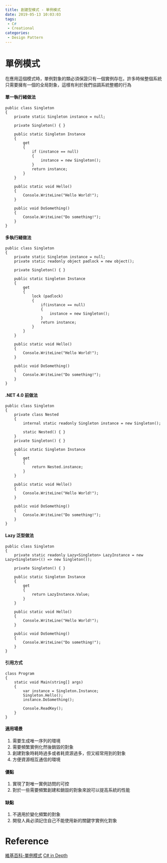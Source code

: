 ```yaml
---
title: 創建型模式 - 單例模式
date: 2019-05-13 10:03:03
tags:
 - C#
 - Creational
categories: 
 - Design Pattern
---
```


# 單例模式
在應用這個模式時，單例對象的類必須保證只有一個實例存在。許多時候整個系統只需要擁有一個的全局對象，這樣有利於我們協調系統整體的行為

#### 單一執行緒做法
    public class Singleton
    {
        private static Singleton instance = null;

        private Singleton() { }

        public static Singleton Instance
        {
            get
            {
                if (instance == null)
                {
                    instance = new Singleton();
                }
                return instance;
            }
        }

        public static void Hello()
        {
            Console.WriteLine("Hello World!");
        }

        public void DoSomething()
        {
            Console.WriteLine("Do something!");
        }
    }

#### 多執行緒做法
    public class Singleton
    {
        private static Singleton instance = null;
        private static readonly object padlock = new object();

        private Singleton() { }

        public static Singleton Instance
        {
            get
            {
                lock (padlock)
                {
                    if(instance == null)
                    {
                        instance = new Singleton();
                    }
                    return instance;
                }
            }
        }

        public static void Hello()
        {
            Console.WriteLine("Hello World!");
        }

        public void DoSomething()
        {
            Console.WriteLine("Do something!");
        }
    }

#### .NET 4.0 前做法
    public class Singleton
    {
        private class Nested
        {
            internal static readonly Singleton instance = new Singleton();

            static Nested() { }
        }
        private Singleton() { }

        public static Singleton Instance
        {
            get
            {
                return Nested.instance;
            }
        }

        public static void Hello()
        {
            Console.WriteLine("Hello World!");
        }

        public void DoSomething()
        {
            Console.WriteLine("Do something!");
        }
    }

#### Lazy<T> 泛型做法
    public class Singleton
    {
        private static readonly Lazy<Singleton> LazyInstance = new Lazy<Singleton>(() => new Singleton());

        private Singleton() { }

        public static Singleton Instance
        {
            get
            {
                return LazyInstance.Value;
            }
        }

        public static void Hello()
        {
            Console.WriteLine("Hello World!");
        }

        public void DoSomething()
        {
            Console.WriteLine("Do something!");
        }
    }

#### 引用方式
    class Program
    {
        static void Main(string[] args)
        {
            var instance = Singleton.Instance;
            Singleton.Hello();
            instance.DoSomething();
            
            Console.ReadKey();
        }
    }

#### 適用場景
1. 需要生成唯一序列的環境
2. 需要頻繁實例化然後銷毀的對象
3. 創建對象時耗時過多或者耗資源過多，但又經常用到的對象
4. 方便資源相互通信的環境

#### 優點
1. 實現了對唯一實例訪問的可控
2. 對於一些需要頻繁創建和銷毀的對象來說可以提高系統的性能

#### 缺點
1. 不適用於變化頻繁的對象
2. 開發人員必須記住自己不能使用新的關鍵字實例化對象

# Reference
[維基百科-單例模式](https://zh.wikipedia.org/wiki/%E5%8D%95%E4%BE%8B%E6%A8%A1%E5%BC%8F)
[C# in Depth](https://csharpindepth.com/Articles/Singleton)